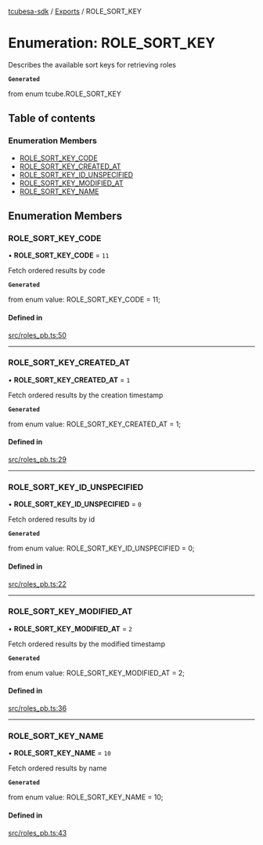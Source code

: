 [tcubesa-sdk](../README.md) / [Exports](../modules.md) / ROLE\_SORT\_KEY

# Enumeration: ROLE\_SORT\_KEY

Describes the available sort keys for retrieving roles

**`Generated`**

from enum tcube.ROLE_SORT_KEY

## Table of contents

### Enumeration Members

- [ROLE\_SORT\_KEY\_CODE](ROLE_SORT_KEY.md#role_sort_key_code)
- [ROLE\_SORT\_KEY\_CREATED\_AT](ROLE_SORT_KEY.md#role_sort_key_created_at)
- [ROLE\_SORT\_KEY\_ID\_UNSPECIFIED](ROLE_SORT_KEY.md#role_sort_key_id_unspecified)
- [ROLE\_SORT\_KEY\_MODIFIED\_AT](ROLE_SORT_KEY.md#role_sort_key_modified_at)
- [ROLE\_SORT\_KEY\_NAME](ROLE_SORT_KEY.md#role_sort_key_name)

## Enumeration Members

### ROLE\_SORT\_KEY\_CODE

• **ROLE\_SORT\_KEY\_CODE** = ``11``

Fetch ordered results by code

**`Generated`**

from enum value: ROLE_SORT_KEY_CODE = 11;

#### Defined in

[src/roles_pb.ts:50](https://github.com/TCUBEAI-TECHNOLOGIES-PRIVATE-LIMITED/ts-sdk/blob/b410bb1/src/roles_pb.ts#L50)

___

### ROLE\_SORT\_KEY\_CREATED\_AT

• **ROLE\_SORT\_KEY\_CREATED\_AT** = ``1``

Fetch ordered results by the creation timestamp

**`Generated`**

from enum value: ROLE_SORT_KEY_CREATED_AT = 1;

#### Defined in

[src/roles_pb.ts:29](https://github.com/TCUBEAI-TECHNOLOGIES-PRIVATE-LIMITED/ts-sdk/blob/b410bb1/src/roles_pb.ts#L29)

___

### ROLE\_SORT\_KEY\_ID\_UNSPECIFIED

• **ROLE\_SORT\_KEY\_ID\_UNSPECIFIED** = ``0``

Fetch ordered results by id

**`Generated`**

from enum value: ROLE_SORT_KEY_ID_UNSPECIFIED = 0;

#### Defined in

[src/roles_pb.ts:22](https://github.com/TCUBEAI-TECHNOLOGIES-PRIVATE-LIMITED/ts-sdk/blob/b410bb1/src/roles_pb.ts#L22)

___

### ROLE\_SORT\_KEY\_MODIFIED\_AT

• **ROLE\_SORT\_KEY\_MODIFIED\_AT** = ``2``

Fetch ordered results by the modified timestamp

**`Generated`**

from enum value: ROLE_SORT_KEY_MODIFIED_AT = 2;

#### Defined in

[src/roles_pb.ts:36](https://github.com/TCUBEAI-TECHNOLOGIES-PRIVATE-LIMITED/ts-sdk/blob/b410bb1/src/roles_pb.ts#L36)

___

### ROLE\_SORT\_KEY\_NAME

• **ROLE\_SORT\_KEY\_NAME** = ``10``

Fetch ordered results by name

**`Generated`**

from enum value: ROLE_SORT_KEY_NAME = 10;

#### Defined in

[src/roles_pb.ts:43](https://github.com/TCUBEAI-TECHNOLOGIES-PRIVATE-LIMITED/ts-sdk/blob/b410bb1/src/roles_pb.ts#L43)
